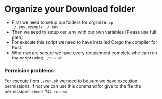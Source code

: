 # Organize your Download folder
- First we need to setup our folders for organize.
<code>cp ./.env.example ./.env </code>
- Then we need to setup our .env with our own variables [Please use full path]
- For execute this script we need to have installed Cargo the compiler for Rust.
- When we are secure we have every requirement complete whe can run the script using
<code>./run.sh</code>

### Permision problems
For execute from <code>./run.sh</code> we need to be sure we have execution permissions, if not we can use this command for give to the file the permissions.
<code>chmod 744 run.sh</code>
